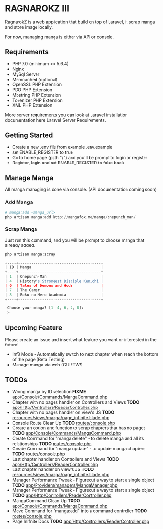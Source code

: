 # RAGNAROKZ III

RagnarokZ is a web application that build on top of Laravel, it scrap manga and store image locally.

For now, managing manga is either via API or console.

## Requirements

* PHP 7.0 (minimum >= 5.6.4)
* Nginx
* MySql Server
* Memcached (optional)
* OpenSSL PHP Extension
* PDO PHP Extension
* Mbstring PHP Extension
* Tokenizer PHP Extension
* XML PHP Extension

More server requirements you can look at Laravel installation documentation here [Laravel Server Requirements](https://laravel.com/docs/5.3#server-requirements).

## Getting Started

* Create a new .env file from example .env.example
* set ENABLE_REGISTER to true
* Go to home page (path "/") and you'll be prompt to login or register
* Register, login and set ENABLE_REGISTER to false back

## Manage Manga

All manga managing is done via console. (API documentation coming soon)

### Add Manga

```python
# manga:add <manga_url>
php artisan manga:add http://mangafox.me/manga/onepunch_man/
```

### Scrap Manga

Just run this command, and you will be prompt to choose manga that already added.

```python
php artisan manga:scrap

+----+--------------------------------------+
| ID | Manga                                |
+----+--------------------------------------+
| 1  | Onepunch-Man                         |
| 4  | History's Strongest Disciple Kenichi |
| 6  | Tales of Demons and Gods             |
| 7  | The Gamer                            |
| 8  | Boku no Hero Academia                |
+----+--------------------------------------+

 Choose your manga? [1, 4, 6, 7, 8]:
 >
```

## Upcoming Feature

Please create an issue and insert what feature you want or interested in the future!

* Inf8 Mode - Automatically switch to next chapter when reach the bottom of the page (Beta Testing)
* Manage manga via web (GUIFTW!)

## TODOs

- Wrong manga by ID selection __FIXME__ [app/Console/Commands/MangaCommand.php](app/Console/Commands/MangaCommand.php)
- Chapter with no pages handler on Controllers and Views __TODO__ [app/Http/Controllers/ReaderController.php](app/Http/Controllers/ReaderController.php)
- Chapter with no pages handler on view's JS __TODO__ [resources/views/manga/page_infinite.blade.php](resources/views/manga/page_infinite.blade.php)
- Console Route Clean Up __TODO__ [routes/console.php](routes/console.php)
- Create an option and function to scrap chapters that has no pages __TODO__ [app/Console/Commands/MangaCommand.php](app/Console/Commands/MangaCommand.php)
- Create Command for "manga:delete" - to delete manga and all its relationships __TODO__ [routes/console.php](routes/console.php)
- Create Command for "manga:update" - to update manga chapters __TODO__ [routes/console.php](routes/console.php)
- Last chapter handler on Controllers and Views __TODO__ [app/Http/Controllers/ReaderController.php](app/Http/Controllers/ReaderController.php)
- Last chapter handler on view's JS __TODO__ [resources/views/manga/page_infinite.blade.php](resources/views/manga/page_infinite.blade.php)
- Manager Performance Tweak - Figureout a way to start a single object __TODO__ [app/Providers/managers/MangaManager.php](app/Providers/managers/MangaManager.php)
- Manager Performance Tweak - Figureout a way to start a single object __TODO__ [app/Http/Controllers/ReaderController.php](app/Http/Controllers/ReaderController.php)
- MangaCommand Clean Up __TODO__ [app/Console/Commands/MangaCommand.php](app/Console/Commands/MangaCommand.php)
- Move Command for "manga:add" into a command controller __TODO__ [routes/console.php](routes/console.php)
- Page Inifnite Docs __TODO__ [app/Http/Controllers/ReaderController.php](app/Http/Controllers/ReaderController.php)